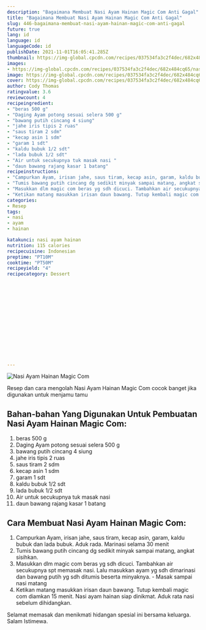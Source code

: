 ```yaml
---
description: "Bagaimana Membuat Nasi Ayam Hainan Magic Com Anti Gagal"
title: "Bagaimana Membuat Nasi Ayam Hainan Magic Com Anti Gagal"
slug: 446-bagaimana-membuat-nasi-ayam-hainan-magic-com-anti-gagal
future: true
lang: id
language: id
languageCode: id
publishDate: 2021-11-01T16:05:41.285Z 
thumbnail: https://img-global.cpcdn.com/recipes/037534fa3c2f4dec/682x484cq65/nasi-ayam-hainan-magic-com-foto-resep-utama.png
images:
- https://img-global.cpcdn.com/recipes/037534fa3c2f4dec/682x484cq65/nasi-ayam-hainan-magic-com-foto-resep-utama.png
image: https://img-global.cpcdn.com/recipes/037534fa3c2f4dec/682x484cq65/nasi-ayam-hainan-magic-com-foto-resep-utama.png
cover: https://img-global.cpcdn.com/recipes/037534fa3c2f4dec/682x484cq65/nasi-ayam-hainan-magic-com-foto-resep-utama.png
author: Cody Thomas
ratingvalue: 3.6
reviewcount: 4
recipeingredient:
- "beras 500 g"
- "Daging Ayam potong sesuai selera 500 g"
- "bawang putih cincang 4 siung"
- "jahe iris tipis 2 ruas"
- "saus tiram 2 sdm"
- "kecap asin 1 sdm"
- "garam 1 sdt"
- "kaldu bubuk 1/2 sdt"
- "lada bubuk 1/2 sdt"
- "Air untuk secukupnya tuk masak nasi "
- "daun bawang rajang kasar 1 batang"
recipeinstructions:
- "Campurkan Ayam, irisan jahe, saus tiram, kecap asin, garam, kaldu bubuk dan lada bubuk. Aduk rada. Marinasi selama 30 menit"
- "Tumis bawang putih cincang dg sedikit minyak sampai matang, angkat sisihkan."
- "Masukkan dlm magic com beras yg sdh dicuci. Tambahkan air secukupnya spt memasak nasi. Lalu masukkan ayam yg sdh dimarinasi dan bawang putih yg sdh ditumis beserta minyaknya. Masak sampai nasi matang"
- "Ketikan matang masukkan irisan daun bawang. Tutup kembali magic com diamkan 15 menit. Nasi ayam hainan siap dinikmat. Aduk rata nasi sebelum dihidangkan."
categories:
- Resep
tags:
- nasi
- ayam
- hainan

katakunci: nasi ayam hainan 
nutrition: 115 calories
recipecuisine: Indonesian
preptime: "PT10M"
cooktime: "PT50M"
recipeyield: "4"
recipecategory: Dessert


     
    
    
    
    
    
    
    
    
    
    
      
    
---
```



![Nasi Ayam Hainan Magic Com](https://img-global.cpcdn.com/recipes/037534fa3c2f4dec/682x484cq65/nasi-ayam-hainan-magic-com-foto-resep-utama.png)

Resep dan cara mengolah  Nasi Ayam Hainan Magic Com cocok banget jika digunakan untuk menjamu tamu

<!--inarticleads1-->

## Bahan-bahan Yang Digunakan Untuk Pembuatan Nasi Ayam Hainan Magic Com:

1. beras 500 g
1. Daging Ayam potong sesuai selera 500 g
1. bawang putih cincang 4 siung
1. jahe iris tipis 2 ruas
1. saus tiram 2 sdm
1. kecap asin 1 sdm
1. garam 1 sdt
1. kaldu bubuk 1/2 sdt
1. lada bubuk 1/2 sdt
1. Air untuk secukupnya tuk masak nasi 
1. daun bawang rajang kasar 1 batang



<!--inarticleads2-->

## Cara Membuat Nasi Ayam Hainan Magic Com:

1. Campurkan Ayam, irisan jahe, saus tiram, kecap asin, garam, kaldu bubuk dan lada bubuk. Aduk rada. Marinasi selama 30 menit
1. Tumis bawang putih cincang dg sedikit minyak sampai matang, angkat sisihkan.
1. Masukkan dlm magic com beras yg sdh dicuci. Tambahkan air secukupnya spt memasak nasi. Lalu masukkan ayam yg sdh dimarinasi dan bawang putih yg sdh ditumis beserta minyaknya. - Masak sampai nasi matang
1. Ketikan matang masukkan irisan daun bawang. Tutup kembali magic com diamkan 15 menit. Nasi ayam hainan siap dinikmat. Aduk rata nasi sebelum dihidangkan.




Selamat memasak dan menikmati hidangan spesial ini bersama keluarga. Salam Istimewa.
